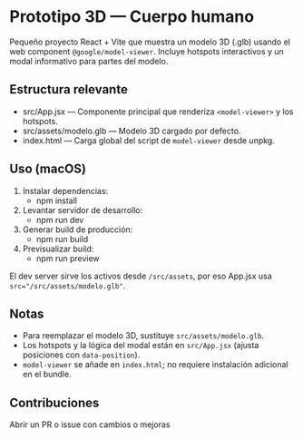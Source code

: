 # Prototipo 3D — Cuerpo humano

Pequeño proyecto React + Vite que muestra un modelo 3D (.glb) usando el web component `@google/model-viewer`. Incluye hotspots interactivos y un modal informativo para partes del modelo.

## Estructura relevante

-   src/App.jsx — Componente principal que renderiza `<model-viewer>` y los hotspots.
-   src/assets/modelo.glb — Modelo 3D cargado por defecto.
-   index.html — Carga global del script de `model-viewer` desde unpkg.

## Uso (macOS)

1. Instalar dependencias:
    - npm install
2. Levantar servidor de desarrollo:
    - npm run dev
3. Generar build de producción:
    - npm run build
4. Previsualizar build:
    - npm run preview

El dev server sirve los activos desde `/src/assets`, por eso App.jsx usa `src="/src/assets/modelo.glb"`.

## Notas

-   Para reemplazar el modelo 3D, sustituye `src/assets/modelo.glb`.
-   Los hotspots y la lógica del modal están en `src/App.jsx` (ajusta posiciones con `data-position`).
-   `model-viewer` se añade en `index.html`; no requiere instalación adicional en el bundle.

## Contribuciones

Abrir un PR o issue con cambios o mejoras
